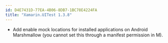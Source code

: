 ```yaml
---
id: D4E7431D-77EA-4B06-8DB7-1BC78E4224FA
title: "Xamarin.UITest 1.3.8"
---
```


* Add enable mock locations for installed applications on Android Marshmallow (you cannot set this through a manifest permission in M).

